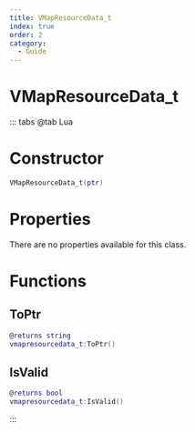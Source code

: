 ```yaml
---
title: VMapResourceData_t
index: true
order: 2
category:
  - Guide
---
```


# VMapResourceData_t

::: tabs
@tab Lua
# Constructor
```lua
VMapResourceData_t(ptr)
```
# Properties
There are no properties available for this class.
# Functions
## ToPtr
```lua
@returns string
vmapresourcedata_t:ToPtr()
```
## IsValid
```lua
@returns bool
vmapresourcedata_t:IsValid()
```

:::
